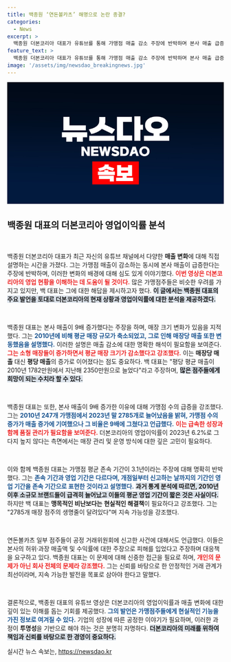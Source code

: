 ```yaml
---
title: 백종원 ‘연돈볼카츠’ 해명으로 논란 종결?
categories:
  - News
excerpt: >
  백종원 더본코리아 대표가 유튜브를 통해 가맹점 매출 감소 주장에 반박하며 본사 매출 급증의 배경을 설명했습니다. 그는 평균 매장 크기와 가맹점 수 증가에 따른 변화를 강조하며, 점주들의 생존을 위한 기업의 책임을 언급했습니다. 클릭하여 사건의 전말을 확인하세요!
feature_text: >
  백종원 더본코리아 대표가 유튜브를 통해 가맹점 매출 감소 주장에 반박하며 본사 매출 급증의 배경을 설명했습니다. 그는 평균 매장 크기와 가맹점 수 증가에 따른 변화를 강조하며, 점주들의 생존을 위한 기업의 책임을 언급했습니다. 클릭하여 사건의 전말을 확인하세요!
image: '/assets/img/newsdao_breakingnews.jpg'
---
```


<p><img src="/assets/img/newsdao_breakingnews.jpg" alt="cryptoinkorea 속보" /></p>

<h2 data-ke-size="size26">백종원 대표의 더본코리아 영업이익률 분석</h2>

<p data-ke-size="size16">&nbsp;</p>

<p>백종원 더본코리아 대표가 최근 자신의 유튜브 채널에서 다양한 <b>매출 변화</b>에 대해 직접 설명하는 시간을 가졌다. 그는 가맹점 매출이 감소하는 동시에 본사 매출이 급증한다는 주장에 반박하며, 이러한 변화의 배경에 대해 심도 있게 이야기했다. <b><span style="color: #ee2323;">이번 영상은 더본코리아의 영업 현황을 이해하는 데 도움이 될 것이다.</span></b> 많은 가맹점주들은 비슷한 우려를 가지고 있지만, 백 대표는 그에 대한 해답을 제시하고자 했다. <b><span style="background-color: #21538527;">이 글에서는 백종원 대표의 주요 발언을 토대로 더본코리아의 현재 상황과 영업이익률에 대한 분석을 제공하겠다.</span></b> </p>

<p data-ke-size="size16">&nbsp;</p>

<p>백종원 대표는 본사 매출이 9배 증가했다는 주장을 하며, 매장 크기 변화가 있음을 지적했다. 그는 <b><span style="color: #1a5490;">2010년에 비해 평균 매장 규모가 축소되었고, 그로 인해 매장당 매출 또한 변동했음을 설명했다.</span></b> 이러한 설명은 매출 감소에 대한 명확한 해석이 필요함을 보여준다. <b><span style="color: #ee2323;">그는 소형 매장들이 증가하면서 평균 매장 크기가 감소했다고 강조했다.</span></b> 이는 <b>매장당 매출</b> 대신 <b>평당 매출</b>의 증가로 이어졌다는 점도 중요하다. 백 대표는 "평당 평균 매출이 2010년 1782만원에서 지난해 2350만원으로 늘었다"라고 주장하며, <b><span style="background-color: #21538527;">많은 점주들에게 희망이 되는 수치라 할 수 있다.</span></b></p>

<p data-ke-size="size16">&nbsp;</p>

<p>백종원 대표는 또한, 본사 매출이 9배 증가한 이유에 대해 가맹점 수의 급증을 강조했다. 그는 <b><span style="color: #1a5490;">2010년 247개 가맹점에서 2023년 말 2785개로 늘어났음을 밝혀, 가맹점 수의 증가가 매출 증가에 기여했으나 그 비율은 9배에 그쳤다고 언급했다.</span></b> <b><span style="color: #ee2323;">이는 급속한 성장과 함께 품질 관리가 필요함을 보여준다.</span></b> 더본코리아의 영업이익률이 2023년 6.2%로 그다지 높지 않다는 측면에서는 매장 관리 및 운영 방식에 대한 깊은 고민이 필요하다.</p>

<p data-ke-size="size16">&nbsp;</p>

<p>이와 함께 백종원 대표는 가맹점 평균 존속 기간이 3.1년이라는 주장에 대해 명확히 반박했다. 그는 <b><span style="color: #1a5490;">존속 기간과 영업 기간은 다르다며, 개점일부터 신고하는 날까지의 기간인 영업 기간을 존속 기간으로 표현한 것이라고 설명했다.</span></b> <b><span style="background-color: #21538527;">과거 통계 분석에 따르면, 2010년 이후 소규모 브랜드들이 급격히 늘어났고 이들의 평균 영업 기간이 짧은 것은 사실이다.</span></b> 하지만 백 대표는 <b>맹목적인 비난보다는</b> <b>현실적인 해결책</b>이 필요하다고 강조했다. 그는 "2785개 매장 점주의 생명줄이 달려있다"며 지속 가능성을 강조했다.</p>

<p data-ke-size="size16">&nbsp;</p>

<p>연돈볼카츠 일부 점주들이 공정 거래위원회에 신고한 사건에 대해서도 언급했다. 이들은 본사의 허위·과장 매출액 및 수익률에 대한 주장으로 피해를 입었다고 주장하며 대응책을 요구하고 있다. 백종원 대표는 이 문제에 대해 신중한 접근을 필요로 하며, <b><span style="color: #ee2323;">개인의 문제가 아닌 회사 전체의 문제라 강조했다.</span></b> 그는 신뢰를 바탕으로 한 안정적인 거래 관계가 최선이라며, 지속 가능한 발전을 목표로 삼아야 한다고 말했다.</p>

<p data-ke-size="size16">&nbsp;</p>

<p>결론적으로, 백종원 대표의 유튜브 영상은 더본코리아의 영업이익률과 매출 변화에 대한 깊이 있는 이해를 돕는 기회를 제공했다. <b><span style="color: #1a5490;">그의 발언은 가맹점주들에게 현실적인 기능을 가진 정보로 여겨질 수 있다.</span></b> 기업의 성장에 따른 공정한 이야기가 필요하며, 이러한 과정이 <b>투명성</b>을 기반으로 해야 하는 것은 분명히 자명하다. <b><span style="background-color: #21538527;">더본코리아의 미래를 위하여 책임과 신뢰를 바탕으로 한 경영이 중요하다.</span></b></p>
실시간 뉴스 속보는, <a href="https://newsdao.kr" rel="dofollow">https://newsdao.kr</a>


